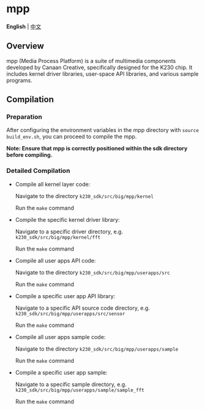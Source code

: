 # mpp

**English** | [中文](README_CN.md)


## Overview

mpp (Media Process Platform) is a suite of multimedia components developed by Canaan Creative, specifically designed for the K230 chip. It includes kernel driver libraries, user-space API libraries, and various sample programs.

## Compilation

### Preparation

After configuring the environment variables in the mpp directory with `source build_env.sh`, you can proceed to compile the mpp.

**Note: Ensure that mpp is correctly positioned within the sdk directory before compiling.**

### Detailed Compilation

- Compile all kernel layer code:

  Navigate to the directory `k230_sdk/src/big/mpp/kernel`

  Run the `make` command


- Compile the specific kernel driver library:
  
  Navigate to a specific driver directory, e.g. `k230_sdk/src/big/mpp/kernel/fft`

  Run the `make` command

- Compile all user apps API code:

  Navigate to the directory `k230_sdk/src/big/mpp/userapps/src`

  Run the `make` command


- Compile a specific user app API library:
  
  Navigate to a specific API source code directory, e.g. `k230_sdk/src/big/mpp/userapps/src/sensor`

  Run the `make` command

- Compile all user apps sample code:

  Navigate to the directory `k230_sdk/src/big/mpp/userapps/sample`

  Run the `make` command


- Compile a specific user app sample:
  
  Navigate to a specific sample directory, e.g. `k230_sdk/src/big/mpp/userapps/sample/sample_fft`

  Run the `make` command

